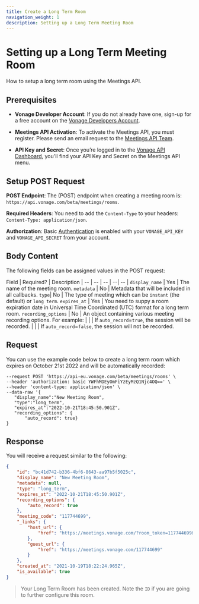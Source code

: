```yaml
---
title: Create a Long Term Room
navigation_weight: 1
description: Setting up a Long Term Meeting Room
---
```


# Setting up a Long Term Meeting Room

How to setup a long term room using the Meetings API.

## Prerequisites

* **Vonage Developer Account**: If you do not already have one, sign-up for a free account on the [Vonage Developers Account](https://dashboard.nexmo.com/sign-up).

* **Meetings API Activation**: To activate the Meetings API, you must register. Please send an email request to the [Meetings API Team](mailto:meetings-api@vonage.com).

* **API Key and Secret**: Once you’re logged in to the [Vonage API Dashboard](https://dashboard.nexmo.com), you'll find your API Key and Secret on the Meetings API menu.

## Setup POST Request

**POST Endpoint**: The (POST) endpoint when creating a meeting room is: ``https://api.vonage.com/beta/meetings/rooms``.

**Required Headers**: You need to add the ``Content-Type`` to your headers: ``Content-Type: application/json``.

**Authorization**: Basic [Authentication](/concepts/guides/authentication) is enabled with your `VONAGE_API_KEY` and `VONAGE_API_SECRET` from your account.

## Body Content

The following fields can be assigned values in the POST request:

Field | Required? | Description |
-- | -- | -- | --| -- |
``display_name`` | Yes | The name of the meeting room.
``metadata`` | No | Metadata that will be included in all callbacks.
``type``| No | The type of meeting which can be ``instant`` (the default) or ``long term``.
``expires_at`` | Yes | You need to suppy a room expiration date in Universal Time Coordinated (UTC) format for a long term room.
``recording_options`` | No | An object containing various meeting recording options. For example:
| | | If ``auto_record``=``true``, the session will be recorded.
| | | If ``auto_record``=``false``, the session will not be recorded.

## Request

You can use the example code below to create a long term room which expires on October 21st 2022 and will be automatically recorded:

``` curl
--request POST 'https://api-eu.vonage.com/beta/meetings/rooms' \
--header 'authorization: basic YWFhMDEyOmFiYzEyMzQ1Njc4OQ==' \
--header 'content-type: application/json' \
--data-raw '{
   "display_name":"New Meeting Room",
   "type":"long_term",
   "expires_at":"2022-10-21T18:45:50.901Z", 
   "recording_options": {
       "auto_record": true}
}
```

## Response

You will receive a request similar to the following:

``` json
{
    "id": "bc41d742-b336-4bf6-8643-aa97b5f5025c",
    "display_name": "New Meeting Room",
    "metadata": null,
    "type": "long_term",
    "expires_at": "2022-10-21T18:45:50.901Z",
    "recording_options": {
        "auto_record": true
    },
    "meeting_code": "117744699",
    "_links": {
        "host_url": {
            "href": "https://meetings.vonage.com/?room_token=117744699&participant_token=eyJhbGciOiJIUzI1NiIsInR5cCI6IkpXVCIsImtpZCI6IjYyNjdkNGE5LTlmMTctNGVkYi05MzBmLTJlY2FmMThjODdjOSJ9.eyJwYXJ0aWNpcGFudElkIjoiZmVlNDVmMDItMDhmOC00ZTdmLWE1MjAtZmYwYjYyZGI2NWM3IiwiaWF0IjoxNjM0NjY3NzQ1fQ.CDHtC3nW2B_jIXhfRTPzznH1j7kzcH3-gbL5h9bxIEE"
        },
        "guest_url": {
            "href": "https://meetings.vonage.com/117744699"
        }
    },
    "created_at": "2021-10-19T18:22:24.965Z",
    "is_available": true
}
```

> Your Long Term Room has been created. Note the ``ID`` if you are going to further configure this room.
